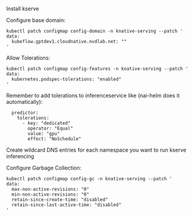 Install kserve


Configure base domain:

```
kubectl patch configmap config-domain -n knative-serving --patch '
data:
  kubeflow.gptdev1.cloudnative.nvdlab.net: ""
'
```

Allow Tolerations:

```
kubectl patch configmap config-features -n knative-serving --patch '
data:
  kubernetes.podspec-tolerations: "enabled"
'
```

Remember to add tolerations to inferenceservice like (nai-helm does it automatically):
```
  predictor:
    tolerations:
      - key: "dedicated"
        operator: "Equal"
        value: "gpu"
        effect: "NoSchedule"
```

Create wildcard DNS entries for each namespace you want to run kserve inferencing

Configure Garbage Collection:

```
kubectl patch configmap config-gc -n knative-serving --patch '
data:
  max-non-active-revisions: "0"
  min-non-active-revisions: "0"
  retain-since-create-time: "disabled"
  retain-since-last-active-time: "disabled"
'
```
